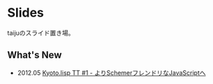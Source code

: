 # Slides
taijuのスライド置き場。

## What's New
- 2012.05 [Kyoto.lisp TT #1 - よりSchemerフレンドリなJavaScriptへ](http://taiju.github.com/slides/2012/05/kyoto.lisp/)
